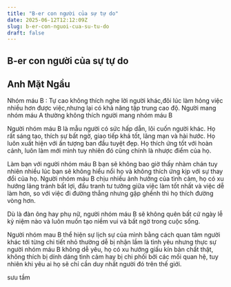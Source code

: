 ```yaml
---
title: "B-er con người của sự tự do"
date: 2025-06-12T12:12:09Z
slug: b-er-con-nguoi-cua-su-tu-do
draft: false
---
```


## B-er con người của sự tự do

## Anh Mặt Ngầu

Nhóm máu B : Tự cao không thích nghe lời người khác,đôi lúc làm hỏng việc nhiều hơn được việc,nhưng lại có khả năng tập trung cao độ. Người mang nhóm máu A thường không thích người mang nhóm máu B
 
 
Người nhóm máu B là mẫu người có sức hấp dẫn, lôi cuốn người khác. Họ rất sáng tạo, thích sự bất ngờ, giao tiếp khá tốt, lãng mạn và hài hước. Họ luôn xuất hiện với ấn tượng ban đầu tuyệt đẹp. Họ thích ứng tốt với hoàn cảnh, luôn làm mới mình tuy nhiên đó cũng chính là nhược điểm của họ. 
 
 
Làm bạn với người nhóm máu B bạn sẽ không bao giờ thấy nhàm chán tuy nhiên nhiều lúc bạn sẽ không hiểu nổi họ và không thích ứng kịp với sự thay đổi của họ. Người nhóm máu B chịu nhiều ảnh hưởng của tình cảm, họ có xu hướng lảng tránh bất lợi, đấu tranh tư tưởng giữa việc làm tốt nhất và việc dễ làm hơn, so với việc đi đường thẳng nhưng gập ghềnh thì họ thích đường vòng hơn.
 
 
Dù là đàn ông hay phụ nữ, người nhóm máu B sẽ không quên bất cứ ngày lễ kỷ niệm nào và luôn muốn tạo niềm vui và bất ngờ trong cuộc sống.
 
 
Người nhóm mau B thể hiện sự lịch sự của mình bằng cách quan tâm người khác tới từng chi tiết nhỏ thường dễ bị nhận lầm là tình yêu nhưng thực sự người nhóm máu B không dễ yêu, họ có xu hướng giấu kín bản chất thật, không thích bị dính dáng tình cảm hay bị chi phối bởi các mối quan hệ, tuy nhiên khi yêu ai họ sẽ chỉ cần duy nhất người đó trên thế giới.
 
 
sưu tầm​